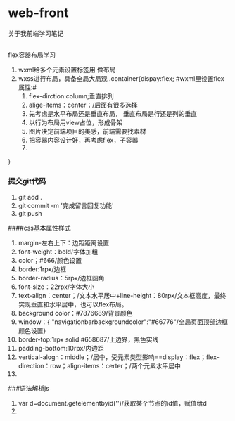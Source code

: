 # web-front
关于我前端学习笔记
## 
flex容器布局学习
1. wxml给多个元素设置标签用<view> <view/>做布局
2. wxss进行布局，具备全局大局观
   .container{dispay:flex;
   #wxml里设置flex属性:#
   1. flex-dirction:column;垂直排列
   2. alige-items：center；/后面有很多选择
   3. 先考虑是水平布局还是垂直布局， 垂直布局是行还是列的垂直
   4. 以行为布局用view占位，形成骨架
   5. 图片决定前端项目的美感，前端需要找素材
   6. 把容器内容设计好，再考虑flex，子容器
   7. 
   
}
   
### 提交git代码
1. git add .
2. git commit -m '完成留言回复功能'
3. git push

####css基本属性样式
1. margin-左右上下：边距距离设置
2. font-weight：bold/字体加粗
3. color；#666/颜色设置
4. border:1rpx/边框
5. border-radius：5rpx/边框圆角
6. font-size：22rpx/字体大小
7. text-align：center；/文本水平居中+line-height：80rpx/文本框高度，最终实现垂直和水平居中，也可以flex布局。
8. background color：#7876689/背景颜色
9. window：{ "navigationbarbackgroundcolor":"#66776"/全局页面顶部边框颜色设置}
10. border-top:1rpx solid #658687/上边界，黑色实线
11. padding-bottom:10rpx/内边距
12. vertical-alogn：middle；/居中，受元素类型影响==display：flex；flex-direction：row；align-items：certer；/两个元素水平居中
13. 

###语法解析js
1. var d=document.getelementbyid('')/获取某个节点的id值，赋值给d
2. 
